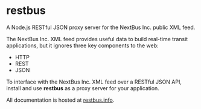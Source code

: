 restbus
=======

A Node.js RESTful JSON proxy server for the NextBus Inc. public XML feed.

The NextBus Inc. XML feed provides useful data to build real-time transit applications, but it ignores three key
components to the web:

* HTTP
* REST
* JSON

To interface with the NextBus Inc. XML feed over a RESTful JSON API, install and use **restbus** as a proxy server for
your application.

All documentation is hosted at [restbus.info][0].

[0]: http://restbus.info